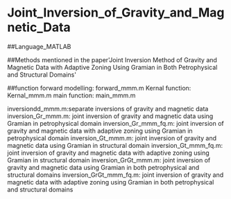# Joint_Inversion_of_Gravity_and_Magnetic_Data
##Language_MATLAB

##Methods mentioned in the paper'Joint Inversion Method of Gravity and Magnetic Data with Adaptive Zoning Using Gramian in Both Petrophysical and Structural Domains' 

##function
forward modelling: forward_mmm.m
Kernal function: Kernal_mmm.m
main function: main_mmm.m

inversiondd_mmm.m:separate inversions of gravity and magnetic data
inversion_Gr_mmm.m: joint inversion of gravity and magnetic data using Gramian in petrophysical domain
inversion_Gr_mmm_fq.m: joint inversion of gravity and magnetic data with adaptive zoning using Gramian in petrophysical domain
inversion_Gt_mmm.m: joint inversion of gravity and magnetic data using Gramian in structural domain
inversion_Gt_mmm_fq.m: joint inversion of gravity and magnetic data with adaptive zoning using Gramian in structural domain
inversion_GrGt_mmm.m: joint inversion of gravity and magnetic data using Gramian in both petrophysical and structural domains
inversion_GrGt_mmm_fq.m: joint inversion of gravity and magnetic data with adaptive zoning using Gramian in both petrophysical and structural domains
